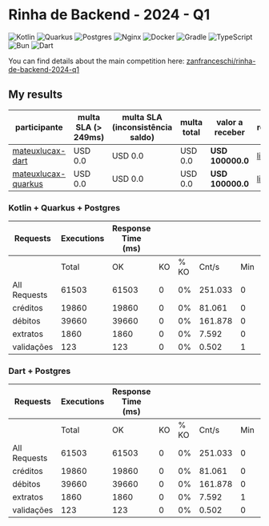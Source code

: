 # Rinha de Backend - 2024 - Q1

![Kotlin](https://img.shields.io/badge/kotlin-%237F52FF.svg?style=for-the-badge&logo=kotlin&logoColor=white)
![Quarkus](https://img.shields.io/badge/quarkus-%234794EB.svg?style=for-the-badge&logo=quarkus&logoColor=white)
![Postgres](https://img.shields.io/badge/postgres-%23316192.svg?style=for-the-badge&logo=postgresql&logoColor=white)
![Nginx](https://img.shields.io/badge/nginx-%23009639.svg?style=for-the-badge&logo=nginx&logoColor=white)
![Docker](https://img.shields.io/badge/docker-%230db7ed.svg?style=for-the-badge&logo=docker&logoColor=white)
![Gradle](https://img.shields.io/badge/Gradle-02303A.svg?style=for-the-badge&logo=Gradle&logoColor=white)
![TypeScript](https://img.shields.io/badge/typescript-%23007ACC.svg?style=for-the-badge&logo=typescript&logoColor=white)
![Bun](https://img.shields.io/badge/Bun-%23000000.svg?style=for-the-badge&logo=bun&logoColor=white)
![Dart](https://img.shields.io/badge/dart-%230175C2.svg?style=for-the-badge&logo=dart&logoColor=white)

You can find details about the main competition here: [zanfranceschi/rinha-de-backend-2024-q1](https://github.com/zanfranceschi/rinha-de-backend-2024-q1)

## My results

| participante | multa SLA (> 249ms) | multa SLA (inconsistência saldo) | multa total | valor a receber | relatório |
| --           | --                  | --                               | --          | --              | --        |
| [mateuxlucax-dart](./participantes/mateuxlucax-dart) | USD 0.0 | USD 0.0 | USD 0.0 | **USD 100000.0** | [link](resultados/mateuxlucax-dart/rinhabackendcrebitossimulation-20240311020848436) |
| [mateuxlucax-quarkus](./participantes/mateuxlucax-quarkus) | USD 0.0 | USD 0.0 | USD 0.0 | **USD 100000.0** | [link](resultados/mateuxlucax-quarkus/rinhabackendcrebitossimulation-20240311021325158) |

### Kotlin + Quarkus + Postgres

| Requests     | Executions | Response Time (ms) |            |        |           |           |           |           |           |           |           |           |
|--------------|------------|--------------------|------------|--------|-----------|-----------|-----------|-----------|-----------|-----------|-----------|-----------|
|              | Total      | OK                 | KO         | % KO   | Cnt/s     | Min       | 50th pct  | 75th pct  | 95th pct  | 99th pct  | Max       | Mean      | Std Dev   |
| All Requests | 61503      | 61503              | 0          | 0%     | 251.033   | 0         | 1         | 1         | 2         | 2         | 123       | 1         | 1         |
| créditos     | 19860      | 19860              | 0          | 0%     | 81.061    | 0         | 1         | 1         | 2         | 2         | 12        | 1         | 1         |
| débitos      | 39660      | 39660              | 0          | 0%     | 161.878   | 0         | 1         | 1         | 2         | 2         | 21        | 1         | 1         |
| extratos     | 1860       | 1860               | 0          | 0%     | 7.592     | 0         | 1         | 2         | 2         | 5         | 7         | 1         | 1         |
| validações   | 123        | 123                | 0          | 0%     | 0.502     | 1         | 9         | 17        | 78        | 106       | 123       | 17        | 25        |

### Dart + Postgres

| Requests     | Executions | Response Time (ms) |            |        |           |           |           |           |           |           |           |           |
|--------------|------------|--------------------|------------|--------|-----------|-----------|-----------|-----------|-----------|-----------|-----------|-----------|
|              | Total      | OK                 | KO         | % KO   | Cnt/s     | Min       | 50th pct  | 75th pct  | 95th pct  | 99th pct  | Max       | Mean      | Std Dev   |
| All Requests | 61503      | 61503              | 0          | 0%     | 251.033   | 0         | 1         | 2         | 5         | 48        | 249       | 3         | 10        |
| créditos     | 19860      | 19860              | 0          | 0%     | 81.061    | 0         | 1         | 4         | 5         | 48        | 214       | 3         | 10        |
| débitos      | 39660      | 39660              | 0          | 0%     | 161.878   | 0         | 1         | 2         | 5         | 47        | 249       | 3         | 10        |
| extratos     | 1860       | 1860               | 0          | 0%     | 7.592     | 1         | 3         | 5         | 6         | 9         | 121       | 3         | 5         |
| validações   | 123        | 123                | 0          | 0%     | 0.502     | 0         | 9         | 19        | 60        | 73        | 74        | 16        | 19        |
